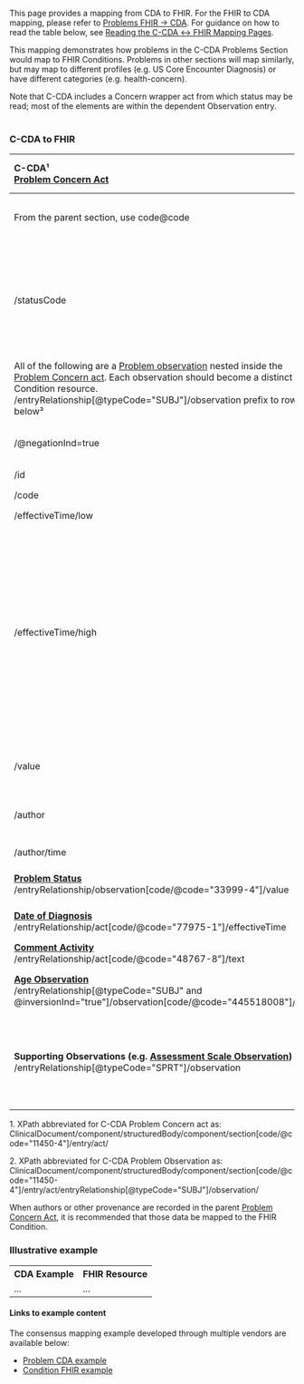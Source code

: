 <link rel="stylesheet" href="colors.css">

This page provides a mapping from CDA to FHIR. For the FHIR to CDA mapping, please refer to [Problems FHIR → CDA](./FC-problems.html). For guidance on how to read the table below, see [Reading the C-CDA ↔ FHIR Mapping Pages](./mappingGuidance.html).

This mapping demonstrates how problems in the C-CDA Problems Section would map to FHIR Conditions. Problems in other sections will map similarly, but may map to different profiles (e.g. US Core Encounter Diagnosis) or have different categories (e.g. health-concern).

Note that C-CDA includes a Concern wrapper act from which status may be read; most of the elements are within the dependent Observation entry.
<br />
<br />
### C-CDA to FHIR

|C-CDA¹<br/>[Problem Concern Act](https://hl7.org/cda/us/ccda/3.0.0/StructureDefinition-ProblemConcernAct.html)|FHIR<br/>[Condition and Health Concern](https://hl7.org/fhir/us/core/StructureDefinition-us-core-condition-problems-health-concerns.html)|Transform Steps|
|:----|:----|:----|
|From the parent section, use code@code|.category|[CDA section → FHIR category](ConceptMap-CF-ProblemCategory.html)<br/>**Note:** The section of a Problem Observation affects its FHIR category.|
|/statusCode|.clinicalStatus|/statusCode → .clinicalStatus is to be used only if the C-CDA Problem Status Observation (see below) is missing.<br/>For more information on how status is managed in Problem Concern Act wrapper, refer to [C-CDA guidance, see 5.2.6.1](https://www.hl7.org/implement/standards/product_brief.cfm?product_id=447)<br/> [Concern Status → Condition Clinical Status](ConceptMap-CF-ConditionClinicalStatus.html)
|All of the following are a [Problem observation](https://hl7.org/cda/us/ccda/3.0.0/StructureDefinition-ProblemObservation.html) nested inside the [Problem Concern act](https://hl7.org/cda/us/ccda/3.0.0/StructureDefinition-ProblemConcernAct.html). Each observation should become a distinct FHIR Condition resource. <br/>/entryRelationship[@typeCode="SUBJ"]/observation prefix to rows below²|||
|/@negationInd=true|set .verificationStatus="refuted" or adjust .code for negated concept| 
|/id|.identifier|[CDA id ↔ FHIR identifier](mappingGuidance.html#cda-id--fhir-identifier)|
|/code |.category|[CDA coding ↔ FHIR CodeableConcept](mappingGuidance.html#cda-coding--fhir-codeableconcept)|
|/effectiveTime/low|.onsetDateTime|[CDA ↔ FHIR Time/Dates](mappingGuidance.html#cda--fhir-timedates)|
|/effectiveTime/high|.abatementDateTime|If present (or `high/@nullFlavor=UNK`), the .clinicalStatus must be `inactive`, `remission`, or `resolved`. If C-CDA status fields map to .clinicalStatus of active, relapse, or recurrence, suggest setting .clinicalStatus to inactive for FHIR conformance.<br/>If `high/@nullFlavor=UNK`, populate ._abatementDateTime.extension with [Data Absent Reason](http://hl7.org/fhir/StructureDefinition/data-absent-reason), since in C-CDA, the "UNK" high effectiveTime has been the recommended way to indicate "resolved problem but unknown resolution date."<br/>[CDA ↔ FHIR Time/Dates](mappingGuidance.html#cda--fhir-timedates)|
|/value|.code|**Constraint:** When CDA negation is absent or false<br/>[CDA coding ↔ FHIR CodeableConcept](mappingGuidance.html#cda-coding--fhir-codeableconcept)|
|/author|.recorder<br/>&<br/>**[Provenance](http://hl7.org/fhir/us/core/STU4/StructureDefinition-us-core-procedure.html)**|.recorder should be authoritative (latest) author if there are multiple<br/>[CDA ↔ FHIR Provenance](mappingGuidance.html#cda--fhir-provenance)|
|/author/time|.recordedDate|Earliest, if more than one<br/>[CDA ↔ FHIR Time/Dates](mappingGuidance.html#cda--fhir-timedates)
|**[Problem Status](https://hl7.org/cda/us/ccda/3.0.0/StructureDefinition-ProblemStatus.html)**<br/>/entryRelationship/observation[code/@code="33999-4"]/value|.clinicalStatus|[CDA Problem Status Observation value → FHIR clinicalStatus](./ConceptMap-CF-ProblemStatus.html)|
|**[Date of Diagnosis](https://www.hl7.org/ccdasearch/templates/2.16.840.1.113883.10.20.22.4.502.html)**<br/>/entryRelationship/act[code/@code="77975-1"]/effectiveTime|.extension:[assertedDate](http://hl7.org/fhir/StructureDefinition/condition-assertedDate)|[CDA ↔ FHIR Time/Dates](mappingGuidance.html#cda--fhir-timedates)<br/>See **[US CORE Condition](https://hl7.org/fhir/us/core/StructureDefinition-us-core-condition-problems-health-concerns.html#mandatory-and-must-support-data-elements)** for additional guidance|
|**[Comment Activity](https://hl7.org/cda/us/ccda/3.0.0/StructureDefinition-CommentActivity.html)**<br/>/entryRelationship/act[code/@code="48767-8"]/text|**[Annotation](https://hl7.org/fhir/datatypes.html#Annotation)**<br/>.note||
|**[Age Observation]()**<br/>/entryRelationship[@typeCode="SUBJ" and @inversionInd="true"]/observation[code/@code="445518008"]/value|.onsetAge|**CAUTION:** Only one of `onsetAge` or `onsetDateTime` may be present.<br/>[CDA ↔ FHIR Quantity](mappingGuidance.html#cda--fhir-quantity)
|**Supporting Observations (e.g. [Assessment Scale Observation](https://hl7.org/cda/us/ccda/3.0.0/StructureDefinition-AssessmentScaleObservation.html))**<br/>/entryRelationship[@typeCode="SPRT"]/observation|.evidence.detail|Create an Observation resource, mapping fields like `id`, `code`, `effectiveTime`, `value` similar to [Results](CF-results.html). If the CDA observation is an SDOH observation, use the [US Core Observation Screening Assessment](https://www.hl7.org/fhir/us/core/StructureDefinition-us-core-observation-screening-assessment.html) profile.

1\. XPath abbreviated for C-CDA Problem Concern act as: <br/> ClinicalDocument/component/structuredBody/component/section[code/@code="11450-4"]/entry/act/

2\. XPath abbreviated for C-CDA Problem Observation as: <br/> ClinicalDocument/component/structuredBody/component/section[code/@code="11450-4"]/entry/act/entryRelationship[@typeCode="SUBJ"]/observation/

When authors or other provenance are recorded in the parent [Problem Concern Act](https://hl7.org/cda/us/ccda/3.0.0/StructureDefinition-ProblemConcernAct.html), it is recommended that those data be mapped to the FHIR Condition. 

### Illustrative example

<table><tr><th>CDA Example</th><th>FHIR Resource</th></tr>
<tr><td>
...
</td><td>
...
</td></tr></table>

#### Links to example content

The consensus mapping example developed through multiple vendors are available below:
* [Problem CDA example](./Binary-CF-problem.html)
* [Condition FHIR example](./Condition-CF-problem.html)